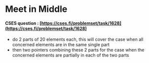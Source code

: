 # Meet in Middle

#### CSES question : [https://cses.fi/problemset/task/1628](https://cses.fi/problemset/task/1628)

* do 2 parts of 20 elements each, this will cover the case when all concerned elements are in the same single part
* then two pointers combining these 2 parts for the case when the concerned elements are partially in each of the two parts
